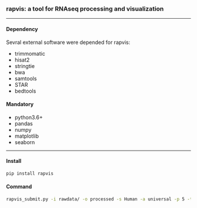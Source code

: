 ### rapvis: a tool for RNAseq processing and visualization 

***
#### Dependency 
Sevral external software were depended for rapvis:

+ trimmomatic 
+ hisat2 
+ stringtie
+ bwa
+ samtools
+ STAR
+ bedtools

#### Mandatory
+ python3.6+
+ pandas
+ numpy
+ matplotlib
+ seaborn


***
#### Install

```python
pip install rapvis
```

#### Command
```bash
rapvis_submit.py -i rawdata/ -o processed -s Human -a universal -p 5 -t 2 --minlen 25 --trim5 3 --merge --rRNA
```

